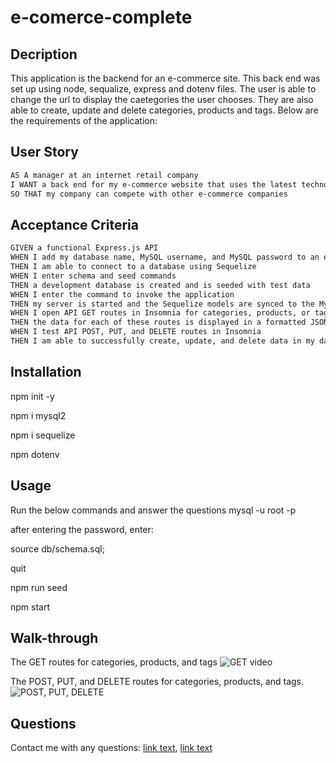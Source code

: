 # e-comerce-complete

## Decription 
This application is the backend for an e-commerce site. This back end was set up using node, sequalize, express and dotenv files. The user is able to change the url to display the caetegories the user chooses. They are also able to create, update and delete categories, products and tags. 
Below are the requirements of the application: 

## User Story

```md
AS A manager at an internet retail company
I WANT a back end for my e-commerce website that uses the latest technologies
SO THAT my company can compete with other e-commerce companies
```

## Acceptance Criteria

```md
GIVEN a functional Express.js API
WHEN I add my database name, MySQL username, and MySQL password to an environment variable file
THEN I am able to connect to a database using Sequelize
WHEN I enter schema and seed commands
THEN a development database is created and is seeded with test data
WHEN I enter the command to invoke the application
THEN my server is started and the Sequelize models are synced to the MySQL database
WHEN I open API GET routes in Insomnia for categories, products, or tags
THEN the data for each of these routes is displayed in a formatted JSON
WHEN I test API POST, PUT, and DELETE routes in Insomnia
THEN I am able to successfully create, update, and delete data in my database
```

## Installation 
npm init -y

npm i mysql2

npm i sequelize

npm dotenv

## Usage
Run the below commands and answer the questions
mysql -u root -p

after entering the password, enter:

source db/schema.sql;

quit

npm run seed

npm start

## Walk-through
The GET routes for categories, products, and tags
![GET video](https://drive.google.com/file/d/1dWyQ0zWFsx7qeuASxU4u60M8-7jUV5js/view)

The POST, PUT, and DELETE routes for categories, products, and tags.
![POST, PUT, DELETE](https://drive.google.com/file/d/1zWaDsxn3jZTp70zDpXCy0bQr7QabzZci/view)
## Questions 
Contact me with any questions: [link text](hgielah@gmail.com), [link text](https://github.com/Hrzonca)
 